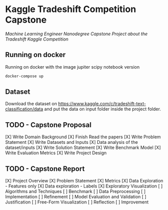 # Kaggle Tradeshift Competition Capstone
*Machine Learning Engineer Nanodegree Capstone Project about the Tradeshift Kaggle Competition*

## Running on docker

Running on docker with the image jupiter scipy notebook version
``` bash
docker-compose up
```

## Dataset

Download the dataset on https://www.kaggle.com/c/tradeshift-text-classification/data and put the data on 
input folder inside the project folder.

## TODO - Capstone Proposal

[X] Write Domain Background
[X] Finish Read the papers
[X] Write Problem Statement
[X] Write Datasets and Inputs
[X] Data analysis of the dataset/inputs
[X] Write Solution Statement
[X] Write Benchmark Model
[X] Write Evaluation Metrics
[X] Write Project Design

## TODO - Capstone Report

[X] Project Overview
[X] Problem Statement
[X] Metrics
[X] Data Exploration - Features only
[X] Data exploration - Labels
[X] Exploratory Visualization
[ ] Algorithms and Techniques
[ ] Benchmark
[ ] Data Preprocessing
[ ] Implementation
[ ] Refinement
[ ] Model Evaluation and Validation
[ ] Justification
[ ] Free-Form Visualization
[ ] Reflection
[ ] Improvement